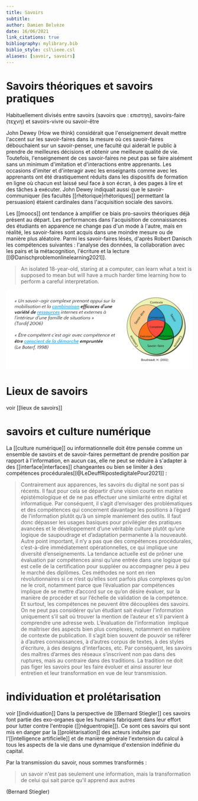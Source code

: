 ```yaml
---
title: Savoirs
subtitle:
author: Damien Belvèze
date: 16/06/2021
link_citations: true
bibliography: mylibrary.bib
biblio_style: csl\ieee.csl
aliases: [savoir, savoirs]
---
```


# Savoirs théoriques et savoirs pratiques

Ηabituellement divisés entre savoirs (savoirs que : επιστηη), savoirs-faire (τεχνη) et savoirs-vivre ou savoir-être

John Dewey (How we think) considérait que l'enseignement devait mettre l'accent sur les savoir-faires dans la mesure où ces savoir-faires débouchaient sur un savoir-penser, une faculté qui aiderait le public à prendre de meilleures décisions et obtenir une meilleure qualité de vie. Toutefois, l'enseignement de ces savoir-faires ne peut pas se faire aisément sans un minimum d'imitation et d'interactions entre apprenants. Les occasions d'imiter et d'interagir avec les enseignants comme avec les apprenants ont été drastiquement réduits dans les dispositifs de formation en ligne où chacun est laissé seul face à son écran, à des pages à lire et des tâches à exécuter. John Dewey indiquait aussi que le savoir-communiquer (les facultés [[rhétorique|rhétoriques]] permettant la persuasion) étaient cardinales dans l'acquisition sociale des savoirs. 

Les [[moocs]] ont tendance à amplifier ce biais pro-savoirs théoriques déjà présent au départ. Les performances dans l'acquisition de connaissances des étudiants en apparence ne change pas d'un mode à l'autre, mais en réalité, les savoir-faires sont acquis dans une moindre mesure ou de manière plus aléatoire. Parmi les savoir-faires lésés, d'après Robert Danisch les compétences suivantes : l'analyse des données, la collaboration avec les pairs et la métacognition, l'écriture et la lecture [[@Danischproblemonlinelearning2021]].

>An isolated 18-year-old, staring at a computer, can learn what a text is supposed to mean but will have a much harder time learning how to perform a careful interpretation.

![compétences](images/competences.png)


# Lieux de savoirs

voir [[lieux de savoirs]]



# savoirs et culture numérique

La [[culture numérique]] ou informationnelle doit être pensée comme un ensemble de savoirs et de savoir-faires permettant de prendre position par rapport à l'information, en aucun cas, elle ne peut se réduire à s'adapter à des [[interface|interfaces]] changeantes ou bien se limiter à des compétences procédurales[[@LeDeuffRipostedigitalePour2021]] : 

>Contrairement aux apparences, les savoirs du digital ne sont pas si récents. Il faut pour cela se départir d’une vision courte en matière épistémologique et de ne pas effectuer une similarité entre digital et informatique. Par conséquent, il s’agit d’envisager des problématiques et des compétences qui concernent davantage les positions à l’égard de l’information plutôt qu’à un simple maniement des outils.
Il faut donc dépasser les usages basiques pour privilégier des pratiques avancées et le développement d’une véritable culture plutôt qu’une logique de saupoudrage et d’adaptation permanente à la nouveauté.
Autre point important, il n’y a pas que des compétences procédurales, c’est-à-dire immédiatement opérationnelles, ce qui implique une diversité d’enseignements.
La tendance actuelle est de prôner une évaluation par compétences ainsi qu’une entrée dans une logique qui est celle de la certification pour suppléer ou accompagner peu à peu le marché des diplômes. Ces méthodes ne sont en rien révolutionnaires si ce n’est qu’elles sont parfois plus complexes qu’on ne le croit, notamment parce que l’évaluation par compétences implique de se mettre d’accord sur ce qu’on désire évaluer, sur la manière de procéder et sur l’échelle de validation de la compétence.
Et surtout, les compétences ne peuvent être découplées des savoirs. On ne peut pas considérer qu’un étudiant sait évaluer l’information uniquement s’il sait où trouver la mention de l’auteur et s’il parvient à comprendre une adresse web. L’évaluation de l’information  implique de maîtriser des aspects bien plus complexes, notamment en matière de contexte de publication. Il s’agit bien souvent de pouvoir se référer à d’autres connaissances, à d’autres corpus de textes, à des styles d’écriture, à des designs d’interfaces, etc.
Par conséquent, les savoirs des maîtres d’armes des réseaux s’inscrivent non pas dans des ruptures, mais au contraire dans des traditions.
La tradition ne doit pas figer les savoirs pour les faire évoluer et ainsi assurer leur entretien et leur transformation en vue de leur transmission.

# individuation et prolétarisation

voir [[individuation]]
Dans la perspective de [[Bernard Stiegler]] ces savoirs font partie des exo-organes que les humains fabriquent dans leur effort pour lutter contre l'entropie ([[néguentropie]]). Ce sont ces savoirs qui sont mis en danger par la [[prolétarisation]] des acteurs induites par l'[[intelligence artificielle]] et de manière générale l'extension du calcul à tous les aspects de la vie dans une dynamique d'extension indéfinie du capital. 

Par la transmission du savoir, nous sommes transformés : 
> un savoir n'est pas seulement une information, mais la transformation de celui qui sait parce qu'il apprend aux autres 

(Bernard Stiegler)




